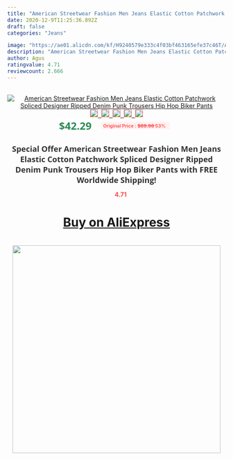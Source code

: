 ```yaml
---
title: "American Streetwear Fashion Men Jeans Elastic Cotton Patchwork Spliced Designer Ripped Denim Punk Trousers Hip Hop Biker Pants"
date: 2020-12-9T11:25:36.892Z
draft: false
categories: "Jeans"

image: "https://ae01.alicdn.com/kf/H9240579e333c4f03bf463165efe37c46T/American-Streetwear-Fashion-Men-Jeans-Elastic-Cotton-Patchwork-Spliced-Designer-Ripped-Denim-Punk-Trousers-Hip-Hop.jpg"
description: "American Streetwear Fashion Men Jeans Elastic Cotton Patchwork Spliced Designer Ripped Denim Punk Trousers Hip Hop Biker Pants"
author: Agus
ratingvalue: 4.71
reviewcount: 2.666
---
```

<br>
<div style="text-align: center;">
<a href="https://s.click.aliexpress.com/e/_ALPSTF" target="_blank" rel="nofollow noopener noreferrer"><img alt="American Streetwear Fashion Men Jeans Elastic Cotton Patchwork Spliced Designer Ripped Denim Punk Trousers Hip Hop Biker Pants" class="magnifier-image" src="https://ae01.alicdn.com/kf/H9240579e333c4f03bf463165efe37c46T/American-Streetwear-Fashion-Men-Jeans-Elastic-Cotton-Patchwork-Spliced-Designer-Ripped-Denim-Punk-Trousers-Hip-Hop.jpg_640x640.jpg">
<br>
<img style="border:1px solid salmon" src="https://ae01.alicdn.com/kf/H9240579e333c4f03bf463165efe37c46T/American-Streetwear-Fashion-Men-Jeans-Elastic-Cotton-Patchwork-Spliced-Designer-Ripped-Denim-Punk-Trousers-Hip-Hop.jpg_120x120.jpg">&nbsp;&nbsp;<img style="border:1px solid salmon" src="https://ae01.alicdn.com/kf/H4535090549ed4730b78ed57783f1ffca2/American-Streetwear-Fashion-Men-Jeans-Elastic-Cotton-Patchwork-Spliced-Designer-Ripped-Denim-Punk-Trousers-Hip-Hop.jpg_120x120.jpg">&nbsp;&nbsp;<img style="border:1px solid salmon" src="https://ae01.alicdn.com/kf/H5355b9ba7eb043e8a61af549e61b19e6H/American-Streetwear-Fashion-Men-Jeans-Elastic-Cotton-Patchwork-Spliced-Designer-Ripped-Denim-Punk-Trousers-Hip-Hop.jpg_120x120.jpg">&nbsp;&nbsp;<img style="border:1px solid salmon" src="https://ae01.alicdn.com/kf/H753677c7494f44a28cc9143d9188ee7ac/American-Streetwear-Fashion-Men-Jeans-Elastic-Cotton-Patchwork-Spliced-Designer-Ripped-Denim-Punk-Trousers-Hip-Hop.jpg_120x120.jpg">&nbsp;&nbsp;<img style="border:1px solid salmon" src="https://ae01.alicdn.com/kf/Hb635afc4164a4f59a58f25505da8e896s/American-Streetwear-Fashion-Men-Jeans-Elastic-Cotton-Patchwork-Spliced-Designer-Ripped-Denim-Punk-Trousers-Hip-Hop.jpg_120x120.jpg"></a></div><br0>
<div style="text-align: center;"><span style="background-color: white; border: 0px; box-sizing: border-box; color: seagreen; display: inline-block; font-family: &quot;open sans&quot; , &quot;arial&quot; , &quot;helvetica&quot; , sans-serif , &quot;heiti&quot;; font-size: 24px; font-stretch: inherit; font-weight: 700; line-height: inherit; margin: 0px 10px 0px 0px; padding: 0px; vertical-align: middle;">$42.29 </span>
<span style="background: rgb(255 , 241 , 241); border-radius: 3px; border: 0px; box-sizing: border-box; color: #ff4747; display: inline-block; font-family: inherit; font-size: 12px; font-stretch: inherit; font-style: inherit; font-variant: inherit; font-weight: 600; line-height: inherit; margin: 0px; padding: 2px 5px; transform: scale(0.9); vertical-align: middle;">Original Price : <b style="text-decoration: line-through;">$89.98 </b> 53%&nbsp;&nbsp;</span></div>
<h1 style="color: #333333; display: inline-block; font-family: &quot;open sans&quot; , &quot;arial&quot; , &quot;helvetica&quot; , sans-serif , &quot;heiti&quot;; font-size: 18px; font-stretch: inherit; font-weight: 700; text-align: center;">Special Offer American Streetwear Fashion Men Jeans Elastic Cotton Patchwork Spliced Designer Ripped Denim Punk Trousers Hip Hop Biker Pants with FREE Worldwide Shipping!</h1>
<div style="color: #ff4747; text-align: center;">
<img src="https://4.bp.blogspot.com/-M0ZcTcb-5uY/XleCXlxnR4I/AAAAAAAAAEc/OrjgMkXV1oMQFaCRZj5HQwOCBcu3w1FegCPcBGAYYCw/s1600/star.png" style="height: 15px;">&nbsp;<b>4.71</b></div>
<div class="button_cont" align="center"><a class="buynow_a" href="https://s.click.aliexpress.com/e/_ALPSTF" target="_blank" rel="nofollow noopener noreferrer"><H1>Buy on AliExpress</H1></a></div><br>
<div class="separator" style="clear: both; text-align: center;">
<img src="https://lh3.googleusercontent.com/-pTy5HemUv9M/XlePHvY0dAI/AAAAAAAAAE4/0nX5iRUoIWY8eMW9Dpxeirr157OZliDIgCLcBGAsYHQ/s1600/badge.gif" width="480">
</div>
